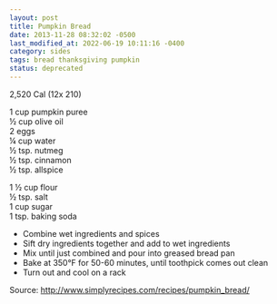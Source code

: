 ```yaml
---
layout: post
title: Pumpkin Bread
date: 2013-11-28 08:32:02 -0500
last_modified_at: 2022-06-19 10:11:16 -0400
category: sides
tags: bread thanksgiving pumpkin
status: deprecated
---
```

2,520 Cal (12x 210)

1 cup pumpkin puree  
½ cup olive oil  
2 eggs  
¼ cup water  
½ tsp. nutmeg  
½ tsp. cinnamon  
½ tsp. allspice  
  
1 ½ cup flour  
½ tsp. salt  
1 cup sugar  
1 tsp. baking soda  

* Combine wet ingredients and spices
* Sift dry ingredients together and add to wet ingredients
* Mix until just combined and pour into greased bread pan
* Bake at 350°F for 50-60 minutes, until toothpick comes out clean
* Turn out and cool on a rack

Source: <http://www.simplyrecipes.com/recipes/pumpkin_bread/>
